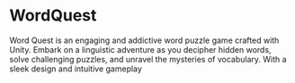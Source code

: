 # WordQuest
 Word Quest is an engaging and addictive word puzzle game crafted with Unity. Embark on a linguistic adventure as you decipher hidden words, solve challenging puzzles, and unravel the mysteries of vocabulary. With a sleek design and intuitive gameplay
